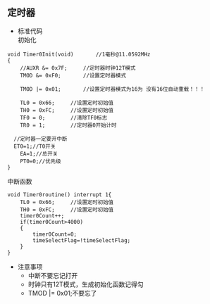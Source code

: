 ## 定时器

+ 标准代码  
初始化
```
void Timer0Init(void)		//1毫秒@11.0592MHz
{
	//AUXR &= 0x7F;		//定时器时钟12T模式
	TMOD &= 0xF0;		//设置定时器模式
	
	TMOD |= 0x01;		//设置定时器模式为16为 没有16位自动重载！！！
	
	TL0 = 0x66;		//设置定时初始值
	TH0 = 0xFC;		//设置定时初始值
	TF0 = 0;		//清除TF0标志
	TR0 = 1;		//定时器0开始计时

  //定时器一定要开中断
  ET0=1;//T0开关
	EA=1;//总开关
	PT0=0;//优先级
}
```
中断函数
```
void Timer0routine() interrupt 1{
    TL0 = 0x66;		//设置定时初始值
	TH0 = 0xFC;		//设置定时初始值
    timer0Count++;
    if(timer0Count>4000)
    {
        timer0Count=0;
        timeSelectFlag=!timeSelectFlag;
    }
}
```
+ 注意事项
  + 中断不要忘记打开
  + 时钟只有12T模式，生成初始化函数记得勾
  + TMOD |= 0x01;不要忘了
